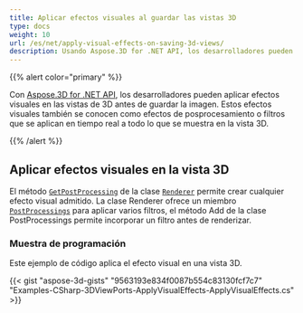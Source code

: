 ```yaml
---
title: Aplicar efectos visuales al guardar las vistas 3D
type: docs
weight: 10
url: /es/net/apply-visual-effects-on-saving-3d-views/
description: Usando Aspose.3D for .NET API, los desarrolladores pueden aplicar efectos visuales en 3D Vistas antes de guardar en la imagen. Estos efectos visuales también se conocen como efectos de posprocesamiento o filtros que se aplican en tiempo real a todo lo que se muestra en la vista 3D.
---
```

{{% alert color="primary" %}}

Con [Aspose.3D for .NET API](https://products.aspose.com/3d/net/), los desarrolladores pueden aplicar efectos visuales en las vistas de 3D antes de guardar la imagen. Estos efectos visuales también se conocen como efectos de posprocesamiento o filtros que se aplican en tiempo real a todo lo que se muestra en la vista 3D.

{{% /alert %}}
##  **Aplicar efectos visuales en la vista 3D**
El método [`GetPostProcessing`](https://reference.aspose.com/3d/net/aspose.threed.render/renderer/methods/getpostprocessing) de la clase [`Renderer`](https://reference.aspose.com/3d/net/aspose.threed.render/renderer) permite crear cualquier efecto visual admitido. La clase Renderer ofrece un miembro [`PostProcessings`](https://reference.aspose.com/3d/net/aspose.threed.render/renderer/properties/postprocessings) para aplicar varios filtros, el método Add de la clase PostProcessings permite incorporar un filtro antes de renderizar.
###  **Muestra de programación**
Este ejemplo de código aplica el efecto visual en una vista 3D.

{{< gist "aspose-3d-gists" "9563193e834f0087b554c83130fcf7c7" "Examples-CSharp-3DViewPorts-ApplyVisualEffects-ApplyVisualEffects.cs" >}}
